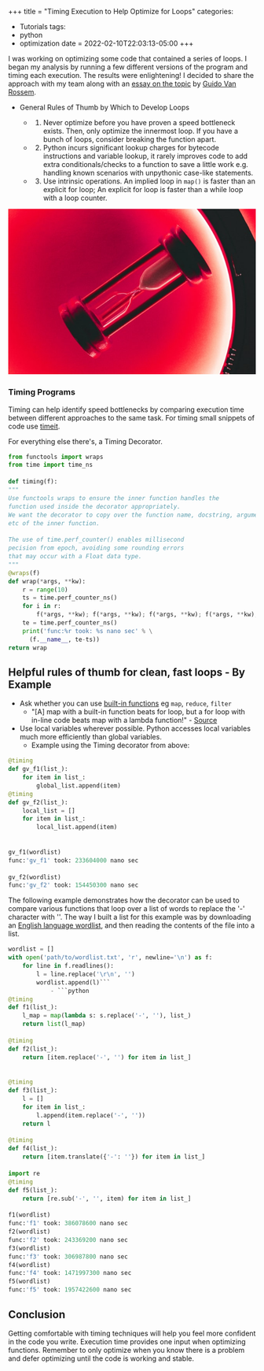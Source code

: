 +++
title = "Timing Execution to Help Optimize for Loops"
categories:
- Tutorials
  tags:
- python
- optimization
date = 2022-02-10T22:03:13-05:00
+++

I was working on optimizing some code that contained a series of loops. I began my analysis by running a few different versions of the program and timing each execution. The results were enlightening! I decided to share the approach with my team along with an [essay on the topic](https://www.python.org/doc/essays/list2str/) by [Guido Van Rossem](https://gvanrossum.github.io/).

- General Rules of Thumb by Which to Develop Loops
  
    - 1) Never optimize before you have proven a speed bottleneck exists. Then, only optimize the innermost loop. If you have a bunch of loops, consider breaking the function apart.
    - 2) Python incurs significant lookup charges for bytecode instructions and variable lookup, it rarely improves code to add extra conditionals/checks to a function to save a little work e.g. handling known scenarios with unpythonic case-like statements.
    - 3) Use intrinsic operations. An implied loop in `map()` is faster than an explicit for loop; An explicit for loop is faster than a while loop with a loop counter.
    
![Photo by Daniele Franchi on Unsplash](/daniele-franchi-WyJ0rahs_2k-unsplash.jpg)

### Timing Programs
Timing can help identify speed bottlenecks by comparing execution time between different approaches to the same task.
For timing small snippets of code use [timeit](https://docs.python.org/3/library/timeit.html?highlight=timeit).

For everything else there's, a Timing Decorator.

```python
from functools import wraps
from time import time_ns

def timing(f):
"""
Use functools wraps to ensure the inner function handles the
function used inside the decorator appropriately. 
We want the decorator to copy over the function name, docstring, arguments list,
etc of the inner function.

The use of time.perf_counter() enables millisecond 
pecision from epoch, avoiding some rounding errors 
that may occur with a Float data type.
"""
@wraps(f)
def wrap(*args, **kw):
    r = range(10)
    ts = time.perf_counter_ns()
    for i in r:
        f(*args, **kw); f(*args, **kw); f(*args, **kw); f(*args, **kw); f(*args, **kw)
    te = time.perf_counter_ns()
    print('func:%r took: %s nano sec' % \
      (f.__name__, te-ts))
return wrap
```    

## Helpful rules of thumb for clean, fast loops - By Example
- Ask whether you can use [built-in functions](https://docs.python.org/3.10/library/functions.html?highlight=built#map) eg `map`, `reduce`, `filter`
    - "[A] map with a built-in function beats for loop, but a for loop with in-line code beats map with a lambda function!" - [Source](https://www.python.org/doc/essays/list2str/)
- Use local variables wherever possible. Python accesses local variables much more efficiently than global variables.
    - Example using the Timing decorator from above:
```python
@timing
def gv_f1(list_):
    for item in list_:
        global_list.append(item)
@timing
def gv_f2(list_):
    local_list = []
    for item in list_:
        local_list.append(item)


gv_f1(wordlist)
func:'gv_f1' took: 233604000 nano sec

gv_f2(wordlist)
func:'gv_f2' took: 154450300 nano sec
```


The following example demonstrates how the decorator can be used to compare various functions that loop over a list of words to replace the '-' character with ''. 
The way I built a list for this example was by downloading an [English language wordlist](http://www-personal.umich.edu/~jlawler/wordlist.html), and then reading the contents of the file into a list.

```python
wordlist = []
with open('path/to/wordlist.txt', 'r', newline='\n') as f:
    for line in f.readlines():
        l = line.replace('\r\n', '')
        wordlist.append(l)``` 
            - ```python
@timing
def f1(list_):    
    l_map = map(lambda s: s.replace('-', ''), list_)
    return list(l_map)

@timing
def f2(list_):
    return [item.replace('-', '') for item in list_]
        

@timing
def f3(list_):
    l = []
    for item in list_:
        l.append(item.replace('-', ''))
    return l
  
@timing
def f4(list_):
    return [item.translate({'-': ''}) for item in list_]

import re
@timing
def f5(list_):
    return [re.sub('-', '', item) for item in list_]

f1(wordlist)
func:'f1' took: 386078600 nano sec
f2(wordlist)
func:'f2' took: 243369200 nano sec
f3(wordlist)
func:'f3' took: 306987800 nano sec
f4(wordlist)
func:'f4' took: 1471997300 nano sec
f5(wordlist)
func:'f5' took: 1957422600 nano sec
```

## Conclusion
Getting comfortable with timing techniques will help you feel more confident in the code you write. Execution time provides one input when optimizing functions. Remember to only optimize when you know there is a problem and defer optimizing until the code is working and stable.
